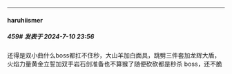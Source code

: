 ﻿
*****

####  haruhiismer  
##### 459#       发表于 2024-7-10 23:56

还得是双小曲什么boss都扛不住秒，大山羊加白面具，跳劈三件套加龙辉大盾，火焰力量黄金立誓加双手岩石剑准备也不算猴了随便砍砍都是秒杀 boss，还不脆

